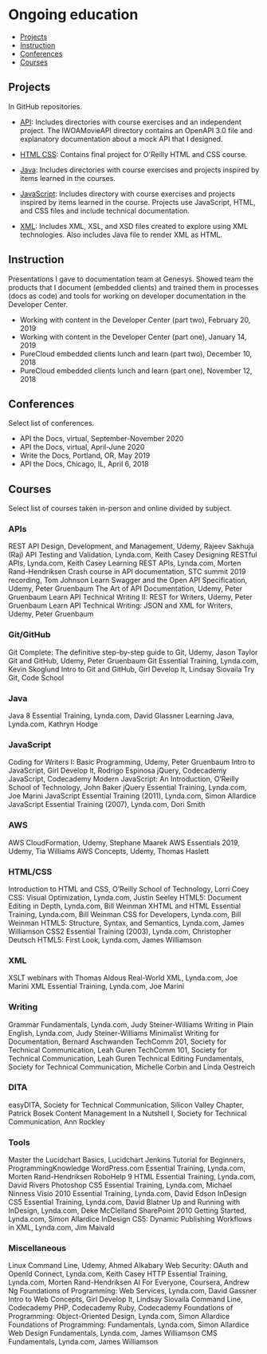 # Ongoing education

* [Projects](#projects)
* [Instruction](#instruction)
* [Conferences](#conferences)
* [Courses](#courses)

## Projects

In GitHub repositories.

* [API](https://github.com/amylmiller7/API): Includes directories with course exercises and an independent project. The IWOAMovieAPI directory contains an OpenAPI 3.0 file and explanatory documentation about a mock API that I designed.
  
* [HTML CSS](https://github.com/amylmiller7/HTML_CSS): Contains final project for O'Reilly HTML and CSS course.
  
* [Java](https://github.com/amylmiller7/Java): Includes directories with course exercises and projects inspired by items learned in the courses.
  
* [JavaScript](https://github.com/amylmiller7/JavaScript): Includes directory with course exercises and projects inspired by items learned in the course. Projects use JavaScript, HTML, and CSS files and include technical documentation.
  
* [XML](https://github.com/amylmiller7/XML): Includes XML, XSL, and XSD files created to explore using XML technologies. Also includes Java file to render XML as HTML.

## Instruction

Presentations I gave to documentation team at Genesys. Showed team the products that I document (embedded clients) and trained them in processes (docs as code) and tools for working on developer documentation in the Developer Center.

* Working with content in the Developer Center (part two), February 20, 2019
* Working with content in the Developer Center (part one), January 14, 2019
* PureCloud embedded clients lunch and learn (part two), December 10, 2018
* PureCloud embedded clients lunch and learn (part one), November 12, 2018

## Conferences

Select list of conferences.

* API the Docs, virtual, September-November 2020
* API the Docs, virtual, April-June 2020
* Write the Docs, Portland, OR, May 2019
* API the Docs, Chicago, IL, April 6, 2018

## Courses

Select list of courses taken in-person and online divided by subject.

### APIs

REST API Design, Development, and Management, Udemy, Rajeev Sakhuja (Raj)
API Testing and Validation, Lynda.com, Keith Casey
Designing RESTful APIs, Lynda.com, Keith Casey
Learning REST APIs, Lynda.com, Morten Rand-Hendriksen
Crash course in API documentation, STC summit 2019 recording, Tom Johnson
Learn Swagger and the Open API Specification, Udemy, Peter Gruenbaum
The Art of API Documentation, Udemy, Peter Gruenbaum
Learn API Technical Writing II: REST for Writers, Udemy, Peter Gruenbaum
Learn API Technical Writing: JSON and XML for Writers, Udemy, Peter Gruenbaum

### Git/GitHub

Git Complete: The definitive step-by-step guide to Git, Udemy, Jason Taylor
Git and GitHub, Udemy, Peter Gruenbaum
Git Essential Training, Lynda.com, Kevin Skoglund
Intro to Git and GitHub, Girl Develop It, Lindsay Siovaila
Try Git, Code School

### Java

Java 8 Essential Training, Lynda.com, David Glassner
Learning Java, Lynda.com, Kathryn Hodge

### JavaScript

Coding for Writers I: Basic Programming, Udemy, Peter Gruenbaum
Intro to JavaScript, Girl Develop It, Rodrigo Espinosa
jQuery, Codecademy
JavaScript, Codecademy
Modern JavaScript: An Introduction, O’Reilly School of Technology, John Baker
jQuery Essential Training, Lynda.com, Joe Marini
JavaScript Essential Training (2011), Lynda.com, Simon Allardice
JavaScript Essential Training (2007), Lynda.com, Dori Smith

### AWS

AWS CloudFormation, Udemy, Stephane Maarek
AWS Essentials 2019, Udemy, Tia Williams
AWS Concepts, Udemy, Thomas Haslett

### HTML/CSS

Introduction to HTML and CSS, O’Reilly School of Technology, Lorri Coey
CSS: Visual Optimization, Lynda.com, Justin Seeley
HTML5: Document Editing in Depth, Lynda.com, Bill Weinman
XHTML and HTML Essential Training, Lynda.com, Bill Weinman
CSS for Developers, Lynda.com, Bill Weinman
HTML5: Structure, Syntax, and Semantics, Lynda.com, James Williamson
CSS2 Essential Training (2003), Lynda.com, Christopher Deutsch
HTML5: First Look, Lynda.com, James Williamson

### XML

XSLT webinars with Thomas Aldous
Real-World XML, Lynda.com, Joe Marini
XML Essential Training, Lynda.com, Joe Marini

### Writing

Grammar Fundamentals, Lynda.com, Judy Steiner-Williams
Writing in Plain English, Lynda.com, Judy Steiner-Williams
Minimalist Writing for Documentation, Bernard Aschwanden
TechComm 201, Society for Technical Communication, Leah Guren
TechComm 101, Society for Technical Communication, Leah Guren
Technical Editing Fundamentals, Society for Technical Communication, Michelle Corbin and Linda Oestreich

### DITA

easyDITA, Society for Technical Communication, Silicon Valley Chapter, Patrick Bosek
Content Management In a Nutshell I, Society for Technical Communication, Ann Rockley

### Tools

Master the Lucidchart Basics, Lucidchart
Jenkins Tutorial for Beginners, ProgrammingKnowledge
WordPress.com Essential Training, Lynda.com, Morten Rand-Hendriksen
RoboHelp 9 HTML Essential Training, Lynda.com, David Rivers
Photoshop CS5 Essential Training, Lynda.com, Michael Ninness
Visio 2010 Essential Training, Lynda.com, David Edson
InDesign CS5 Essential Training, Lynda.com, David Blatner
Up and Running with InDesign, Lynda.com, Deke McClelland
SharePoint 2010 Getting Started, Lynda.com, Simon Allardice
InDesign CS5: Dynamic Publishing Workflows in XML, Lynda.com, Jim Maivald

### Miscellaneous

Linux Command Line, Udemy, Ahmed Alkabary
Web Security: OAuth and OpenId Connect, Lynda.com, Keith Casey
HTTP Essential Training, Lynda.com, Morten Rand-Hendriksen
AI For Everyone, Coursera, Andrew Ng
Foundations of Programming: Web Services, Lynda.com, David Gassner
Intro to Web Concepts, Girl Develop It, Lindsay Siovaila
Command Line, Codecademy
PHP, Codecademy
Ruby, Codecademy
Foundations of Programming: Object-Oriented Design, Lynda.com, Simon Allardice
Foundations of Programming: Fundamentals, Lynda.com, Simon Allardice
Web Design Fundamentals, Lynda.com, James Williamson
CMS Fundamentals, Lynda.com, James Williamson